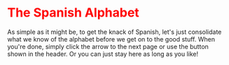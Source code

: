 <h1 style="color:red;"> The Spanish Alphabet </h1>

<p> As simple as it might be, to get the knack of Spanish, let's just consolidate what we know of the alphabet before we get on to the good stuff. When you're done, simply click the arrow to the next page or use the button shown in the header. Or you can just stay here as long as you like! </p>

